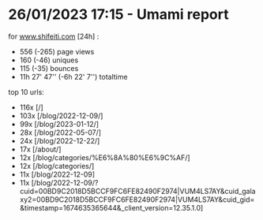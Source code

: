 # 26/01/2023 17:15 - Umami report
for www.shifeiti.com [24h] :

 - 556 (-265) page views
 - 160 (-46) uniques
 - 115 (-35) bounces
 - 11h 27' 47'' (-6h 22' 7'') totaltime


top 10 urls:
 - 116x [/]
 - 103x [/blog/2022-12-09/]
 - 99x [/blog/2023-01-12/]
 - 28x [/blog/2022-05-07/]
 - 24x [/blog/2022-12-22/]
 - 17x [/about/]
 - 12x [/blog/categories/%E6%8A%80%E6%9C%AF/]
 - 12x [/blog/categories/]
 - 11x [/blog/2022-12-09]
 - 11x [/blog/2022-12-09/?cuid=00BD9C2018D5BCCF9FC6FE82490F2974|VUM4LS7AY&cuid_galaxy2=00BD9C2018D5BCCF9FC6FE82490F2974|VUM4LS7AY&cuid_gid=&timestamp=1674635365644&_client_version=12.35.1.0]


